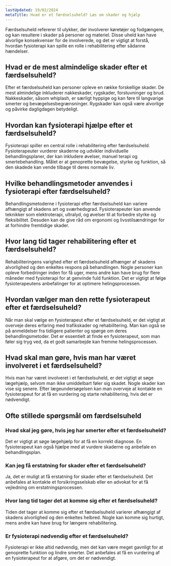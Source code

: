 ```yaml
---
lastUpdated: 19/02/2024
metaTitle: Hvad er et færdselsuheld? Læs om skader og hjælp
---
```


Færdselsuheld refererer til ulykker, der involverer køretøjer og fodgængere, og kan resultere i skader på personer og materiel. Disse uheld kan have alvorlige konsekvenser for de involverede, og det er vigtigt at forstå, hvordan fysioterapi kan spille en rolle i rehabilitering efter sådanne hændelser.

## Hvad er de mest almindelige skader efter et færdselsuheld?

Efter et færdselsuheld kan personer opleve en række forskellige skader. De mest almindelige inkluderer nakkeskader, rygskader, forstuvninger og brud. Nakkeskader, såsom whiplash, er særligt hyppige og kan føre til langvarige smerter og bevægelsesbegrænsninger. Rygskader kan også være alvorlige og påvirke dagligdagen betydeligt.

## Hvordan kan fysioterapi hjælpe efter et færdselsuheld?

Fysioterapi spiller en central rolle i rehabilitering efter færdselsuheld. Fysioterapeuter vurderer skaderne og udvikler individuelle behandlingsplaner, der kan inkludere øvelser, manuel terapi og smertebehandling. Målet er at genoprette bevægelse, styrke og funktion, så den skadede kan vende tilbage til deres normale liv.

## Hvilke behandlingsmetoder anvendes i fysioterapi efter færdselsuheld?

Behandlingsmetoderne i fysioterapi efter færdselsuheld kan variere afhængigt af skadens art og sværhedsgrad. Fysioterapeuter kan anvende teknikker som elektroterapi, ultralyd, og øvelser til at forbedre styrke og fleksibilitet. Desuden kan de give råd om ergonomi og livsstilsændringer for at forhindre fremtidige skader.

## Hvor lang tid tager rehabilitering efter et færdselsuheld?

Rehabiliteringens varighed efter et færdselsuheld afhænger af skadens alvorlighed og den enkeltes respons på behandlingen. Nogle personer kan opleve forbedringer inden for få uger, mens andre kan have brug for flere måneder med fysioterapi for at genvinde fuld funktion. Det er vigtigt at følge fysioterapeutens anbefalinger for at optimere helingsprocessen.

## Hvordan vælger man den rette fysioterapeut efter et færdselsuheld?

Når man skal vælge en fysioterapeut efter et færdselsuheld, er det vigtigt at overveje deres erfaring med trafikskader og rehabilitering. Man kan også se på anmeldelser fra tidligere patienter og spørge om deres behandlingsmetoder. Det er essentielt at finde en fysioterapeut, som man føler sig tryg ved, da et godt samarbejde kan fremme helingsprocessen.

## Hvad skal man gøre, hvis man har været involveret i et færdselsuheld?

Hvis man har været involveret i et færdselsuheld, er det vigtigt at søge lægehjælp, selvom man ikke umiddelbart føler sig skadet. Nogle skader kan vise sig senere. Efter lægeundersøgelsen kan man overveje at kontakte en fysioterapeut for at få en vurdering og starte rehabilitering, hvis det er nødvendigt.

## Ofte stillede spørgsmål om færdselsuheld

### Hvad skal jeg gøre, hvis jeg har smerter efter et færdselsuheld?

Det er vigtigt at søge lægehjælp for at få en korrekt diagnose. En fysioterapeut kan også hjælpe med at vurdere skaderne og anbefale en behandlingsplan.

### Kan jeg få erstatning for skader efter et færdselsuheld?

Ja, det er muligt at få erstatning for skader efter et færdselsuheld. Det anbefales at kontakte et forsikringsselskab eller en advokat for at få vejledning om erstatningsprocessen.

### Hvor lang tid tager det at komme sig efter et færdselsuheld?

Tiden det tager at komme sig efter et færdselsuheld varierer afhængigt af skadens alvorlighed og den enkeltes helbred. Nogle kan komme sig hurtigt, mens andre kan have brug for længere rehabilitering.

### Er fysioterapi nødvendig efter et færdselsuheld?

Fysioterapi er ikke altid nødvendig, men det kan være meget gavnligt for at genoprette funktion og lindre smerter. Det anbefales at få en vurdering af en fysioterapeut for at afgøre, om det er nødvendigt.
